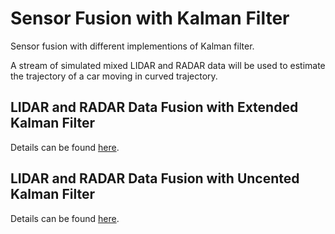 # Sensor Fusion with Kalman Filter


Sensor fusion with different implementions of Kalman filter.

A stream of simulated mixed LIDAR and RADAR data will be used to estimate the trajectory of a car moving in curved trajectory.

## LIDAR and RADAR Data Fusion with Extended Kalman Filter

Details can be found [here](./EKF).

## LIDAR and RADAR Data Fusion with Uncented Kalman Filter

Details can be found [here](./UKF).